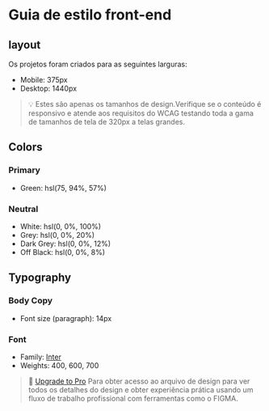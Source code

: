 # Guia de estilo front-end

## layout

Os projetos foram criados para as seguintes larguras:

- Mobile: 375px
- Desktop: 1440px

> 💡 Estes são apenas os tamanhos de design.Verifique se o conteúdo é responsivo e atende aos requisitos do WCAG testando toda a gama de tamanhos de tela de 320px a telas grandes.

## Colors

### Primary

- Green: hsl(75, 94%, 57%)

### Neutral

- White: hsl(0, 0%, 100%)
- Grey: hsl(0, 0%, 20%)
- Dark Grey: hsl(0, 0%, 12%)
- Off Black: hsl(0, 0%, 8%)

## Typography

### Body Copy

- Font size (paragraph): 14px

### Font

- Family: [Inter](https://fonts.google.com/specimen/Inter)
- Weights: 400, 600, 700

> 💎 [Upgrade to Pro](https://www.frontendmentor.io/pro?ref=style-guide) Para obter acesso ao arquivo de design para ver todos os detalhes do design e obter experiência prática usando um fluxo de trabalho profissional com ferramentas como o FIGMA.